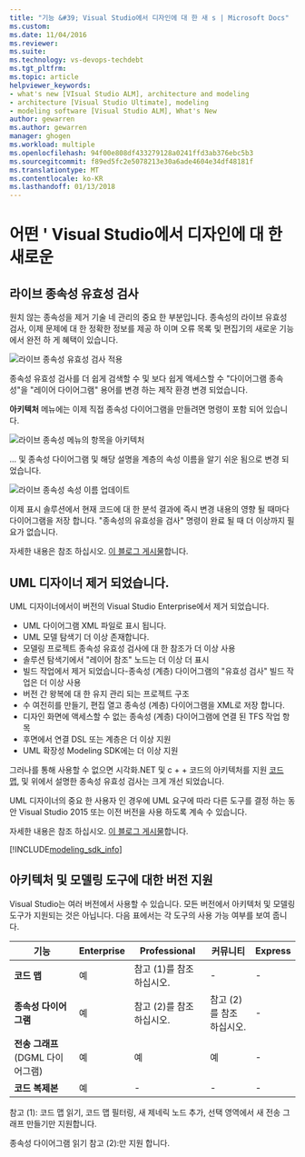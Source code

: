 ```yaml
---
title: "기능 &#39; Visual Studio에서 디자인에 대 한 새 s | Microsoft Docs"
ms.custom: 
ms.date: 11/04/2016
ms.reviewer: 
ms.suite: 
ms.technology: vs-devops-techdebt
ms.tgt_pltfrm: 
ms.topic: article
helpviewer_keywords:
- what's new [VIsual Studio ALM], architecture and modeling
- architecture [Visual Studio Ultimate], modeling
- modeling software [Visual Studio ALM], What's New
author: gewarren
ms.author: gewarren
manager: ghogen
ms.workload: multiple
ms.openlocfilehash: 94f00e808df433279128a0241ffd3ab376ebc5b3
ms.sourcegitcommit: f89ed5fc2e5078213e30a6ade4604e34df48181f
ms.translationtype: MT
ms.contentlocale: ko-KR
ms.lasthandoff: 01/13/2018
---
```

# <a name="what39s-new-for-design-in-visual-studio"></a>어떤 &#39; Visual Studio에서 디자인에 대 한 새로운

## <a name="live-dependency-validation"></a>라이브 종속성 유효성 검사

원치 않는 종속성을 제거 기술 네 관리의 중요 한 부분입니다.
종속성의 라이브 유효성 검사, 이제 문제에 대 한 정확한 정보를 제공 하 이며 오류 목록 및 편집기의 새로운 기능에서 완전 하 게 혜택이 있습니다.

![라이브 종속성 유효성 검사 적용](media/dep-validation-whatsnew-01.png)

종속성 유효성 검사를 더 쉽게 검색할 수 및 보다 쉽게 액세스할 수 "다이어그램 종속성"을 "레이어 다이어그램" 용어를 변경 하는 제작 환경 변경 되었습니다.

**아키텍처** 메뉴에는 이제 직접 종속성 다이어그램을 만들려면 명령이 포함 되어 있습니다.

![라이브 종속성 메뉴의 항목을 아키텍처](media/dep-validation-whatsnew-02.png)

... 및 종속성 다이어그램 및 해당 설명을 계층의 속성 이름을 알기 쉬운 됨으로 변경 되었습니다.

![라이브 종속성 속성 이름 업데이트](media/dep-validation-whatsnew-03.png)

이제 표시 솔루션에서 현재 코드에 대 한 분석 결과에 즉시 변경 내용의 영향 될 때마다 다이어그램을 저장 합니다. "종속성의 유효성을 검사" 명령이 완료 될 때 더 이상까지 필요가 없습니다.

자세한 내용은 참조 하십시오. [이 블로그 게시물](https://blogs.msdn.microsoft.com/visualstudioalm/2016/10/07/live-architecture-dependency-validation-in-visual-studio-15-preview-5/)합니다. 
 
## <a name="uml-designers-have-been-removed"></a>UML 디자이너 제거 되었습니다.

UML 디자이너에서이 버전의 Visual Studio Enterprise에서 제거 되었습니다.

* UML 다이어그램 XML 파일로 표시 됩니다.
* UML 모델 탐색기 더 이상 존재합니다.
* 모델링 프로젝트 종속성 유효성 검사에 대 한 참조가 더 이상 사용
* 솔루션 탐색기에서 "레이어 참조" 노드는 더 이상 더 표시
* 빌드 작업에서 제거 되었습니다-종속성 (계층) 다이어그램의 "유효성 검사" 빌드 작업은 더 이상 사용 
* 버전 간 왕복에 대 한 유지 관리 되는 프로젝트 구조
* 수 여전히를 만들기, 편집 열고 종속성 (계층) 다이어그램을 XML로 저장 합니다.
* 디자인 화면에 액세스할 수 없는 종속성 (계층) 다이어그램에 연결 된 TFS 작업 항목
* 후면에서 연결 DSL 또는 계층은 더 이상 지원 
* UML 확장성 Modeling SDK에는 더 이상 지원

그러나를 통해 사용할 수 없으면 시각화.NET 및 c + + 코드의 아키텍처를 지원 [코드 맵](map-dependencies-across-your-solutions.md), 및 위에서 설명한 종속성 유효성 검사는 크게 개선 되었습니다.

UML 디자이너의 중요 한 사용자 인 경우에 UML 요구에 따라 다른 도구를 결정 하는 동안 Visual Studio 2015 또는 이전 버전을 사용 하도록 계속 수 있습니다.

자세한 내용은 참조 하십시오. [이 블로그 게시물](https://blogs.msdn.microsoft.com/visualstudioalm/2016/10/14/uml-designers-have-been-removed-layer-designer-now-supports-live-architectural-analysis/)합니다. 

[!INCLUDE[modeling_sdk_info](includes/modeling_sdk_info.md)]

<a name="VersionSupport"></a>
##  <a name="version-support-for-architecture-and-modeling-tools"></a>아키텍처 및 모델링 도구에 대한 버전 지원  

Visual Studio는 여러 버전에서 사용할 수 있습니다. 모든 버전에서 아키텍처 및 모델링 도구가 지원되는 것은 아닙니다. 다음 표에서는 각 도구의 사용 가능 여부를 보여 줍니다.  
  
|**기능**|**Enterprise**|**Professional**|**커뮤니티**|**Express**|  
|-----------------|--------------------|----------------------|-------------------|-----------------|  
|**코드 맵**|예|참고 (1)를 참조 하십시오.|-|-|  
|**종속성 다이어그램**|예|참고 (2)를 참조 하십시오.|참고 (2)를 참조 하십시오.|-|  
|**전송 그래프** (DGML 다이어그램)|예|예|예|-|  
|**코드 복제본**|예|-|-|-|  
  
참고 (1): 코드 맵 읽기, 코드 맵 필터링, 새 제네릭 노드 추가, 선택 영역에서 새 전송 그래프 만들기만 지원합니다.

종속성 다이어그램 읽기 참고 (2):만 지원 합니다.
